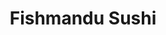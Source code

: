 ---
layout: place
title: "Fishmandu Sushi"
permalink: /california/san-francisco/fishmandu-sushi.html
stateAbbr: CA
stateName: California
cityName: San Francisco
seo:
  name: "Fishmandu Sushi"
  type: Restaurant
  links: http://fishmandusushi.com/
description: "A pint-sized neighborhood destination serving sushi & seafood, plus a few American standards. Fishmandu Sushi serves delicious sushi in San Francisco, California. Try fresh Japanese dishes for a great dining experience. Available for takeout, delivery, lunch, and dinner."
place_id: ChIJ2WRB2X2BhYAR6BvcLClEdqo
photos:
  - name: >-
      places/ChIJ2WRB2X2BhYAR6BvcLClEdqo/photos/AeeoHcLZlOd1U3wnNTondUwJBleOZ4AkDH2I2vlZU97JSJSMNJSg3vZi35Y5vVRxgw5g1j4wCimW0Vv4SMORNgxjIbdzzaMk2IHtT3PRDNisSmSwbnvLJJ9x3MbccMb14VfKotvfkTyRGMUknmIxS5fGC3A0VL6eEHVFsUXyBEs-Svmj1YxWPdfZ5BHJinG-5UAA5e4nsJ0rxQbTYnDeLijifioaqO0yDLIwMr8VyTWoQhELCW-Uq9WdqmVXznIhxamFyIM9VdcLHsexToZceMnHp6JoMH2TsB51AJIxP795Jihvow
    widthPx: 1440
    heightPx: 1440
    authorAttributions:
      - displayName: Fishmandu Sushi
        uri: https://maps.google.com/maps/contrib/117014806036280999136
        photoUri: >-
          https://lh3.googleusercontent.com/a-/ALV-UjUnWotdd4-QcXmMxHwSqiWCsGiGhurTvgBKod4ny72ux7lTURu4=s100-p-k-no-mo
    flagContentUri: >-
      https://www.google.com/local/imagery/report/?cb_client=maps_api_places.places_api&image_key=!1e10!2sAF1QipOQqlIrHIIAhXCT2H1F82VRJ3V0CAo-JlxB_qq5&hl=en-US
    googleMapsUri: >-
      https://www.google.com/maps/place//data=!3m4!1e2!3m2!1sAF1QipOQqlIrHIIAhXCT2H1F82VRJ3V0CAo-JlxB_qq5!2e10!4m2!3m1!1s0x8085817dd94164d9:0xaa7644292cdc1be8
  - name: >-
      places/ChIJ2WRB2X2BhYAR6BvcLClEdqo/photos/AeeoHcKD0hxwilive_9tyGGvOy837v-PXI8GUASGWiOG_dvJCXOR3x1y_tDVoZz679zTjan36O8xeLJdfatAoSfKSSckywAKzq4o0CSyrFsIlt3O1jRzgmbRp7hE3MlyS8CMdH2n_vCtxUCnTxtTD-fAC7AOo8biZ6iIZtUxF4BQxM1y71--JWnHPpK7F4_H7hYX60vfYZkwW1JJhR0MNM-yXKgYfYL9yVasMkJ_mcIq6u3_lHKA1Ez8SZEfLpdUsv85uJMlnmPtEJXubAVszhfwM78S9d6PT7uCdTOv6NsqxsX1Sw
    widthPx: 1536
    heightPx: 2048
    authorAttributions:
      - displayName: Fishmandu Sushi
        uri: https://maps.google.com/maps/contrib/117014806036280999136
        photoUri: >-
          https://lh3.googleusercontent.com/a-/ALV-UjUnWotdd4-QcXmMxHwSqiWCsGiGhurTvgBKod4ny72ux7lTURu4=s100-p-k-no-mo
    flagContentUri: >-
      https://www.google.com/local/imagery/report/?cb_client=maps_api_places.places_api&image_key=!1e10!2sAF1QipMTMo81EZUgmp1APi-e1gvdrVTRJ3hXvERPsVWL&hl=en-US
    googleMapsUri: >-
      https://www.google.com/maps/place//data=!3m4!1e2!3m2!1sAF1QipMTMo81EZUgmp1APi-e1gvdrVTRJ3hXvERPsVWL!2e10!4m2!3m1!1s0x8085817dd94164d9:0xaa7644292cdc1be8
  - name: >-
      places/ChIJ2WRB2X2BhYAR6BvcLClEdqo/photos/AeeoHcKCK92HZ7ThP0XSaBtNzREbbCuOvejffCFh02p9jFiqw0GPeYyumTdrCnis6q0zKBnH29IcqTynkpi485e0OUDUgom5XoDPQL_3ozFEIOwXK_aX-5_RFr_NDnQI3t7YjWsBhXFR7G_aokJLgAYx-L7fvMi7gRTQit6p492sQe8CbNUQOtBcYOfjMU8AjG6u7wUsL6dTYjpM8k6EaaKaRXzX_zodth0jROcOXIdt8yHeIf2E9L-Og9CKckQEPK0ov1wW_s40phkJc4oQdEIy34qBb8QKdY2AUZCtYw0FbxUQiMCq-lHOO572hQtPUncpPadSu5RrnUn3d9KN3--BnzhHpa4PXRBR55Og0XKnTXZDjU6TVH9th59b2feiD087lathEocGA8EcW2acscZskQQeQAilyZaaI_tzTykNE6V8Mw
    widthPx: 4032
    heightPx: 3024
    authorAttributions:
      - displayName: Jenny Xu
        uri: https://maps.google.com/maps/contrib/106691688587887105240
        photoUri: >-
          https://lh3.googleusercontent.com/a-/ALV-UjULT350ZDJCqi51b8fWIaZc0HmnGkXYxNsLJs01pwQGID39xSN9rg=s100-p-k-no-mo
    flagContentUri: >-
      https://www.google.com/local/imagery/report/?cb_client=maps_api_places.places_api&image_key=!1e10!2sCIHM0ogKEICAgMDg0ryQXA&hl=en-US
    googleMapsUri: >-
      https://www.google.com/maps/place//data=!3m4!1e2!3m2!1sCIHM0ogKEICAgMDg0ryQXA!2e10!4m2!3m1!1s0x8085817dd94164d9:0xaa7644292cdc1be8
  - name: >-
      places/ChIJ2WRB2X2BhYAR6BvcLClEdqo/photos/AeeoHcLDV-AjjM-CHyrctrNjyuwSIZV3a45wUIGbJ0wxkW9wFKrdVskr1qxeoCZ9ZKFEj_aOP-EAFOt6sKgBmdIVWVccEYUG9-PQVunJMw2irQGo22IPmnje-AuiE8lQtLpChbTnrk0AuJGu0n4wUpldTdIC9vuDj5aYK2QhYauR5gZFtJxb7ZD5t8JZb5-Hz_wuVVN0E3HEgAJaSeJOGT8FUI4Sa1sb-JilVj1O8XtP3U2oXtp_VMx21hJcp4x22eW1Id5rrbbg6xUH-qoVxaIMJiobGcKrdEDfT3c1flBcs8e_MHGxIXmPcuk5DnKAYbvSrPkmR8UPGvN2HpOAs8iYwlX1tzkjl0lxrZInh40LtkbjsRKh-QAn8doQ-9DHDhCWIVyXr0D0q35GvzoIlWH8EzexGNng_RCqQiHZgpz9VLq7Wqo
    widthPx: 3024
    heightPx: 4032
    authorAttributions:
      - displayName: Nithya Sritharan
        uri: https://maps.google.com/maps/contrib/111968708364961479717
        photoUri: >-
          https://lh3.googleusercontent.com/a-/ALV-UjVclBqZMbiUKlNXU25ncV8iQ1NCi3Yri3BdZGr1TZWCvQPzAbPwLg=s100-p-k-no-mo
    flagContentUri: >-
      https://www.google.com/local/imagery/report/?cb_client=maps_api_places.places_api&image_key=!1e10!2sCIHM0ogKEICAgMDArv3I4wE&hl=en-US
    googleMapsUri: >-
      https://www.google.com/maps/place//data=!3m4!1e2!3m2!1sCIHM0ogKEICAgMDArv3I4wE!2e10!4m2!3m1!1s0x8085817dd94164d9:0xaa7644292cdc1be8
  - name: >-
      places/ChIJ2WRB2X2BhYAR6BvcLClEdqo/photos/AeeoHcI82dagCjtyCLF46Kq4tx_wuxPbm_d_oCRqr7qukpSXz0FmbqVbs80J2zqnWQwNZ0eVj8CJjCCibm7FcKNoxb1lIAiKC5d5qSg0qXbI7MiEtolgi6NjfD4Visyt98WLx0OqsecnwcQM3ZmvvjCxvygY55lQ2TQxEaDaWvaDf-sE-vqcdSA9ucJFzCoGaZtjRpdZ8tnC2gk32jfqNFjJqT8Viludpv46-iRXXUZiYkHGvWShChlIptIQ-tLeLGxSvnoiUHi8Qyej01Y37cr9qHRfiPVlHYdHH-KQkNlMIrARUyKjW-ViCfJc9I4FxU-36iHmqYVOWK0CBE0wbi6oz78IZvaNMHv13RIfSXEQgTfNRq65tAF5MoOvPS4QVrFbPhnN4RNz4wOxl1wxZZW1ELOwKSWXb9PNMwucefbs53_Pew08
    widthPx: 3024
    heightPx: 4032
    authorAttributions:
      - displayName: Elizabeth M
        uri: https://maps.google.com/maps/contrib/110641592687401225255
        photoUri: >-
          https://lh3.googleusercontent.com/a-/ALV-UjUHJSegGEyT9JseIoyJgspgi4PjlhLgCtqx9zxijLTWR9ssZPvy=s100-p-k-no-mo
    flagContentUri: >-
      https://www.google.com/local/imagery/report/?cb_client=maps_api_places.places_api&image_key=!1e10!2sCIHM0ogKEICAgMDQp8ndqQE&hl=en-US
    googleMapsUri: >-
      https://www.google.com/maps/place//data=!3m4!1e2!3m2!1sCIHM0ogKEICAgMDQp8ndqQE!2e10!4m2!3m1!1s0x8085817dd94164d9:0xaa7644292cdc1be8
  - name: >-
      places/ChIJ2WRB2X2BhYAR6BvcLClEdqo/photos/AeeoHcJX0LQxtb5odxdXvr7k94n-qsMNRb_MFNNozFeuwzD4WVBjrJteUt5IK5tk7iBmsnm3KppEe3yNtN4fc_qn7q82FB5amwz4d21RzV6yH68bbtnbeD4pYMVSBlC8GZszm3Tz9bICC796jP_YDuaP8sdUiaLO-TJxqruKJHWxJFAgAa3S78inu96eLqlMsQ-g4_NZ9VE0Q48soBXR9IBbKDIHPtySWLIg-IHbLQoRjFjJ641qEC9Pq91s4_NSyhSEj5v3nR2-YesEavJBRR3FBPqB2kn_DIY2sB4xhzH7eeVYzmP8RLSRrUSJkHyZK2PhKtRtJ0jlhqmu6WXweZ0pLepvQzsWsLerp1H8emmG2lR5Hs-wi7KZgcU0_5kyFjRA7ggFQFIbuE1IcWY35KsUBkNooA7yOJSzAHj_8TUZRpt5NRJE
    widthPx: 3024
    heightPx: 4032
    authorAttributions:
      - displayName: Shelly R
        uri: https://maps.google.com/maps/contrib/103880508376501041757
        photoUri: >-
          https://lh3.googleusercontent.com/a-/ALV-UjX0kH3iohe8-lsa7cGl1UsqpbADkQ2aPMZ_QGT2lJjGQuoXlp8=s100-p-k-no-mo
    flagContentUri: >-
      https://www.google.com/local/imagery/report/?cb_client=maps_api_places.places_api&image_key=!1e10!2sCIHM0ogKEICAgICb65mOoAE&hl=en-US
    googleMapsUri: >-
      https://www.google.com/maps/place//data=!3m4!1e2!3m2!1sCIHM0ogKEICAgICb65mOoAE!2e10!4m2!3m1!1s0x8085817dd94164d9:0xaa7644292cdc1be8
  - name: >-
      places/ChIJ2WRB2X2BhYAR6BvcLClEdqo/photos/AeeoHcJSh_PyZLV59Ip-rpM1s0aOHwOrI3xrHeN6eMm2QJcaWmRwEHo_j-WHJZ1DUiqmCEpi6HNRm3qYBzPoaOvNGlHSU2mrjfi0LcBPkvD8t_aKVzcufzjIKQe1TrhMKx0ExatCAyQCKcjFPORcYJOMsu353IMNjCQyZBA2SycsiBfSXp6sC7tp6Jvptdea627zrwCvpbIlvpxaZPA5XHJiX-7HxQdyoiF_FDFU_wHMZ_56R4IDTbZZvX6ki1UA1XGuc8wCZWuIly1ci7-K-xqLjQdzumfnE5n4n-RfeGOFwv_R7A
    widthPx: 3365
    heightPx: 2365
    authorAttributions:
      - displayName: Fishmandu Sushi
        uri: https://maps.google.com/maps/contrib/117014806036280999136
        photoUri: >-
          https://lh3.googleusercontent.com/a-/ALV-UjUnWotdd4-QcXmMxHwSqiWCsGiGhurTvgBKod4ny72ux7lTURu4=s100-p-k-no-mo
    flagContentUri: >-
      https://www.google.com/local/imagery/report/?cb_client=maps_api_places.places_api&image_key=!1e10!2sAF1QipMKKThuNU1hmsaPz-T3If-RZRVWkc22WfEIBx3q&hl=en-US
    googleMapsUri: >-
      https://www.google.com/maps/place//data=!3m4!1e2!3m2!1sAF1QipMKKThuNU1hmsaPz-T3If-RZRVWkc22WfEIBx3q!2e10!4m2!3m1!1s0x8085817dd94164d9:0xaa7644292cdc1be8
  - name: >-
      places/ChIJ2WRB2X2BhYAR6BvcLClEdqo/photos/AeeoHcKWzJoVcG59hgOin6OT7RpVLJ6V-g7CI9KJsICvOTPBXVg3Ma9O_mLQ1lK2-8NFrIx4HVYYaawhmHb2N3NhnW_ELZc6jZLL11PF5sWrPND10oXsxdsAqGihmMX5_gqDRzyeBeoYARTfTyoVv7JudKfnpE2Pfn67LqbOCvjCXMMy6WRFjCT60kh8iXBryD63EDhkedsxloLSthii1_IVF6z4SYSpC_FvjV02t6Wd0rK0ObcGsoJWV-Wsy9sPxLOHKJq7RS9PuOoH25dgzRRwS803NYCxKfLjRtmA8IStDAKSag
    widthPx: 4032
    heightPx: 3024
    authorAttributions:
      - displayName: Fishmandu Sushi
        uri: https://maps.google.com/maps/contrib/117014806036280999136
        photoUri: >-
          https://lh3.googleusercontent.com/a-/ALV-UjUnWotdd4-QcXmMxHwSqiWCsGiGhurTvgBKod4ny72ux7lTURu4=s100-p-k-no-mo
    flagContentUri: >-
      https://www.google.com/local/imagery/report/?cb_client=maps_api_places.places_api&image_key=!1e10!2sAF1QipPVz36AsV0boOPHYXpmiCTu47ef4IrhEUwbf9RM&hl=en-US
    googleMapsUri: >-
      https://www.google.com/maps/place//data=!3m4!1e2!3m2!1sAF1QipPVz36AsV0boOPHYXpmiCTu47ef4IrhEUwbf9RM!2e10!4m2!3m1!1s0x8085817dd94164d9:0xaa7644292cdc1be8
  - name: >-
      places/ChIJ2WRB2X2BhYAR6BvcLClEdqo/photos/AeeoHcLdAMgW1_hf87BQxpUM-movYHeo0gornsIljSegFEXV1uZpbqPAk4I0fUI_mxPKs28gx8Fxj42l1Z7q-T1T1kQxnnUdbdkHUn6eAXqieoSQ-m9LthIny1RQTbk_S8jU18bfI8TkIF0sTcwGGviIGWbLn_Q6gnMP2JpsLJoWuESq8n-wj-De_Tr3sTBnULvqhpgm6_W8EoO-RcXjHIOxX8Pyx8WKBMdgt91Jwqz8yruG-jut0x67XaokQSbqMc4bo2Crmq0cMnvzAIwzCEOmXu9ah4JU3yHC9AhiGB7rNwCQOBtxqiVrtJ2V67MBj-74s51KawnXS45f6vWvwGjRg-5nYeaYslIacZTIYwgq5Vapp6j-h1yoY5zflfQge_T__poJd82Ockj8FWZO2Rdh0HF9OosU5on_cCNHFKDn7g7ud30T
    widthPx: 4000
    heightPx: 3000
    authorAttributions:
      - displayName: Steve Young
        uri: https://maps.google.com/maps/contrib/112625081575139691410
        photoUri: >-
          https://lh3.googleusercontent.com/a-/ALV-UjXKgKXhhmX2BGjz4IlR-Xy2MPR_Gjl89fiNgeTgTUBvFwrqSQrC5w=s100-p-k-no-mo
    flagContentUri: >-
      https://www.google.com/local/imagery/report/?cb_client=maps_api_places.places_api&image_key=!1e10!2sCIHM0ogKEICAgID3-IDGmwE&hl=en-US
    googleMapsUri: >-
      https://www.google.com/maps/place//data=!3m4!1e2!3m2!1sCIHM0ogKEICAgID3-IDGmwE!2e10!4m2!3m1!1s0x8085817dd94164d9:0xaa7644292cdc1be8
  - name: >-
      places/ChIJ2WRB2X2BhYAR6BvcLClEdqo/photos/AeeoHcJJaoGXxTKRNf_ESNW4SgYuratzo7fmev53ymGE5NCrQRt66O2wypsACM9G98Si6TipFtXvdIFLl7vFzAHuqm7BCoUvod2nfP9YO-YlUQwL0BWgWXT4I3q0BWpyQ1gnE6hnKioElS3DAMoQ2DjdykmSSabtMl9tm8ljNG4nfzLXtIsqQ-DNO2CMCCfxrTEqeOwhjJ4Y9PSuU_SRToKCQpFYncYYF653-_VCyOXsYLxy0mzdztqcB2EfUI3umuEITBG08R_vPVSrMuOs0VRNynaI0MFj6-mxkKA7w_QrCgC5Sw
    widthPx: 3017
    heightPx: 3193
    authorAttributions:
      - displayName: Fishmandu Sushi
        uri: https://maps.google.com/maps/contrib/117014806036280999136
        photoUri: >-
          https://lh3.googleusercontent.com/a-/ALV-UjUnWotdd4-QcXmMxHwSqiWCsGiGhurTvgBKod4ny72ux7lTURu4=s100-p-k-no-mo
    flagContentUri: >-
      https://www.google.com/local/imagery/report/?cb_client=maps_api_places.places_api&image_key=!1e10!2sAF1QipOgF_Emdr_nnTPbCBSK7pvvykL6iRFfwVMnn5qQ&hl=en-US
    googleMapsUri: >-
      https://www.google.com/maps/place//data=!3m4!1e2!3m2!1sAF1QipOgF_Emdr_nnTPbCBSK7pvvykL6iRFfwVMnn5qQ!2e10!4m2!3m1!1s0x8085817dd94164d9:0xaa7644292cdc1be8
address: 846 Geary St, San Francisco, CA 94109, USA
street: 846 Geary St
city: San Francisco
state: CA
zip: '94109'
country: USA
neighborhood: Lower Nob Hill
latitude: '37.786373'
longitude: '-122.417226'
accessibility_options:
  wheelchairAccessibleEntrance: true
  wheelchairAccessibleRestroom: true
  wheelchairAccessibleSeating: true
business_status: OPERATIONAL
name: Fishmandu Sushi
google_maps_links:
  directionsUri: >-
    https://www.google.com/maps/dir//''/data=!4m7!4m6!1m1!4e2!1m2!1m1!1s0x8085817dd94164d9:0xaa7644292cdc1be8!3e0
  placeUri: https://maps.google.com/?cid=12283079977336577000
  writeAReviewUri: >-
    https://www.google.com/maps/place//data=!4m3!3m2!1s0x8085817dd94164d9:0xaa7644292cdc1be8!12e1
  reviewsUri: >-
    https://www.google.com/maps/place//data=!4m4!3m3!1s0x8085817dd94164d9:0xaa7644292cdc1be8!9m1!1b1
  photosUri: >-
    https://www.google.com/maps/place//data=!4m3!3m2!1s0x8085817dd94164d9:0xaa7644292cdc1be8!10e5
primary_type: Sushi Restaurant
opening_hours:
  regular: null
  current: null
secondary_opening_hours:
  regular:
    weekdayDescriptions: null
    type: null
  current:
    weekdayDescriptions: null
    type: null
phone: (415) 800-8777
price_level: PRICE_LEVEL_MODERATE
price_range: $30 &ndash; $50
rating: '4.8'
rating_count: 0
website: http://fishmandusushi.com/
reviews:
  - name: >-
      places/ChIJ2WRB2X2BhYAR6BvcLClEdqo/reviews/ChdDSUhNMG9nS0VJQ0FnTURRcDhuZDhRRRAB
    relativePublishTimeDescription: a month ago
    rating: 5
    text:
      text: >-
        Incredible sushi restaurant! Highly recommend! ⭐️⭐️⭐️⭐️⭐️ The husband &
        wife owners were working together when I visited for dinner. They’re
        both very kind and passionate about their restaurant. The husband is an
        expert sushi chef with impressive skills. The meal was amazing! The
        sushi variety was wonderful — high quality and very fresh. Every bite
        was melt-in-your-mouth, and we splurged on more & more because it was so
        good! This place is a gem. Definitely worth visiting.
      languageCode: en
    originalText:
      text: >-
        Incredible sushi restaurant! Highly recommend! ⭐️⭐️⭐️⭐️⭐️ The husband &
        wife owners were working together when I visited for dinner. They’re
        both very kind and passionate about their restaurant. The husband is an
        expert sushi chef with impressive skills. The meal was amazing! The
        sushi variety was wonderful — high quality and very fresh. Every bite
        was melt-in-your-mouth, and we splurged on more & more because it was so
        good! This place is a gem. Definitely worth visiting.
      languageCode: en
    authorAttribution:
      displayName: Elizabeth M
      uri: https://www.google.com/maps/contrib/110641592687401225255/reviews
      photoUri: >-
        https://lh3.googleusercontent.com/a-/ALV-UjUHJSegGEyT9JseIoyJgspgi4PjlhLgCtqx9zxijLTWR9ssZPvy=s128-c0x00000000-cc-rp-mo-ba5
    publishTime: '2025-03-14T23:14:42.089501Z'
    flagContentUri: >-
      https://www.google.com/local/review/rap/report?postId=ChdDSUhNMG9nS0VJQ0FnTURRcDhuZDhRRRAB&d=17924085&t=1
    googleMapsUri: >-
      https://www.google.com/maps/reviews/data=!4m6!14m5!1m4!2m3!1sChdDSUhNMG9nS0VJQ0FnTURRcDhuZDhRRRAB!2m1!1s0x8085817dd94164d9:0xaa7644292cdc1be8
  - name: >-
      places/ChIJ2WRB2X2BhYAR6BvcLClEdqo/reviews/ChZDSUhNMG9nS0VJQ0FnTUNBbkxyWExBEAE
    relativePublishTimeDescription: a month ago
    rating: 5
    text:
      text: >-
        Food is fantastic! This chef is an artist! A local spot with incredible
        sushi. This is the kind of place you don’t want to review, for fear
        it’ll become so popular that no one will go there. But you must, to make
        sure they have continued success!
      languageCode: en
    originalText:
      text: >-
        Food is fantastic! This chef is an artist! A local spot with incredible
        sushi. This is the kind of place you don’t want to review, for fear
        it’ll become so popular that no one will go there. But you must, to make
        sure they have continued success!
      languageCode: en
    authorAttribution:
      displayName: Stefan Friedrich
      uri: https://www.google.com/maps/contrib/106379412202746786809/reviews
      photoUri: >-
        https://lh3.googleusercontent.com/a/ACg8ocKz4lgxJ_dveSteH7QO8-L2hPRWJT7ZSrhcLYePCGoTwx5Y5_Y=s128-c0x00000000-cc-rp-mo-ba2
    publishTime: '2025-02-13T18:35:12.167088Z'
    flagContentUri: >-
      https://www.google.com/local/review/rap/report?postId=ChZDSUhNMG9nS0VJQ0FnTUNBbkxyWExBEAE&d=17924085&t=1
    googleMapsUri: >-
      https://www.google.com/maps/reviews/data=!4m6!14m5!1m4!2m3!1sChZDSUhNMG9nS0VJQ0FnTUNBbkxyWExBEAE!2m1!1s0x8085817dd94164d9:0xaa7644292cdc1be8
  - name: >-
      places/ChIJ2WRB2X2BhYAR6BvcLClEdqo/reviews/ChdDSUhNMG9nS0VJQ0FnTURnMHJ5UTdBRRAB
    relativePublishTimeDescription: a month ago
    rating: 4
    text:
      text: >-
        Came here after doing the hot cold plunge nearby!


        Good:

        - Cute ambiance, and clean interior

        - The miso soup was incredibly tasty and seaweed salad was fresh too

        - The sushi rolls were tasty - I liked the dragon roll the best, the
        tempura was crunchy and the buddhilicious was good too! Not as good as
        dragon though

        - The amount of food you get for the cost is good.


        Bad:

        - Took a while for our sushi to get to us (20-30 min wait) so it felt a
        little long

        - The staff don't check in too often with us


        Overall it was a decent sushi experience, not sure that I'd come again.
      languageCode: en
    originalText:
      text: >-
        Came here after doing the hot cold plunge nearby!


        Good:

        - Cute ambiance, and clean interior

        - The miso soup was incredibly tasty and seaweed salad was fresh too

        - The sushi rolls were tasty - I liked the dragon roll the best, the
        tempura was crunchy and the buddhilicious was good too! Not as good as
        dragon though

        - The amount of food you get for the cost is good.


        Bad:

        - Took a while for our sushi to get to us (20-30 min wait) so it felt a
        little long

        - The staff don't check in too often with us


        Overall it was a decent sushi experience, not sure that I'd come again.
      languageCode: en
    authorAttribution:
      displayName: Jenny Xu
      uri: https://www.google.com/maps/contrib/106691688587887105240/reviews
      photoUri: >-
        https://lh3.googleusercontent.com/a-/ALV-UjULT350ZDJCqi51b8fWIaZc0HmnGkXYxNsLJs01pwQGID39xSN9rg=s128-c0x00000000-cc-rp-mo-ba6
    publishTime: '2025-02-23T17:04:30.907869Z'
    flagContentUri: >-
      https://www.google.com/local/review/rap/report?postId=ChdDSUhNMG9nS0VJQ0FnTURnMHJ5UTdBRRAB&d=17924085&t=1
    googleMapsUri: >-
      https://www.google.com/maps/reviews/data=!4m6!14m5!1m4!2m3!1sChdDSUhNMG9nS0VJQ0FnTURnMHJ5UTdBRRAB!2m1!1s0x8085817dd94164d9:0xaa7644292cdc1be8
  - name: >-
      places/ChIJ2WRB2X2BhYAR6BvcLClEdqo/reviews/ChdDSUhNMG9nS0VJQ0FnSURYLVBDNnBnRRAB
    relativePublishTimeDescription: 5 months ago
    rating: 5
    text:
      text: >-
        Food is fantastic. We were a bit hesitant about the area, as there are
        quite a few  homeless people around this area in general, that might
        make you feel uncomfortable, but we wanted to support local businesses.
        Really happy we did that! Great service, better food, best sushi  ever.
      languageCode: en
    originalText:
      text: >-
        Food is fantastic. We were a bit hesitant about the area, as there are
        quite a few  homeless people around this area in general, that might
        make you feel uncomfortable, but we wanted to support local businesses.
        Really happy we did that! Great service, better food, best sushi  ever.
      languageCode: en
    authorAttribution:
      displayName: K. Family
      uri: https://www.google.com/maps/contrib/112195766493685309014/reviews
      photoUri: >-
        https://lh3.googleusercontent.com/a/ACg8ocImkOOWDpFB_7K4PskA05lMN7ghFUqL_sArpODAHEBI8RFHBw=s128-c0x00000000-cc-rp-mo-ba3
    publishTime: '2024-10-24T01:58:15.363683Z'
    flagContentUri: >-
      https://www.google.com/local/review/rap/report?postId=ChdDSUhNMG9nS0VJQ0FnSURYLVBDNnBnRRAB&d=17924085&t=1
    googleMapsUri: >-
      https://www.google.com/maps/reviews/data=!4m6!14m5!1m4!2m3!1sChdDSUhNMG9nS0VJQ0FnSURYLVBDNnBnRRAB!2m1!1s0x8085817dd94164d9:0xaa7644292cdc1be8
  - name: >-
      places/ChIJ2WRB2X2BhYAR6BvcLClEdqo/reviews/ChdDSUhNMG9nS0VJQ0FnSUQzLU5qWGlnRRAB
    relativePublishTimeDescription: 5 months ago
    rating: 5
    text:
      text: >-
        What a lovely restaurant with fresh, made to order sushi. The food
        quality is of the highest quality and tended to by a lovely couple, who
        cares about their clients. The food and experience is great and I cannot
        recommend this enough. Please make the short walk here from Union
        Square, and the chains and come support a great local business.
      languageCode: en
    originalText:
      text: >-
        What a lovely restaurant with fresh, made to order sushi. The food
        quality is of the highest quality and tended to by a lovely couple, who
        cares about their clients. The food and experience is great and I cannot
        recommend this enough. Please make the short walk here from Union
        Square, and the chains and come support a great local business.
      languageCode: en
    authorAttribution:
      displayName: Steve Young
      uri: https://www.google.com/maps/contrib/112625081575139691410/reviews
      photoUri: >-
        https://lh3.googleusercontent.com/a-/ALV-UjXKgKXhhmX2BGjz4IlR-Xy2MPR_Gjl89fiNgeTgTUBvFwrqSQrC5w=s128-c0x00000000-cc-rp-mo-ba8
    publishTime: '2024-11-12T03:40:58.130742Z'
    flagContentUri: >-
      https://www.google.com/local/review/rap/report?postId=ChdDSUhNMG9nS0VJQ0FnSUQzLU5qWGlnRRAB&d=17924085&t=1
    googleMapsUri: >-
      https://www.google.com/maps/reviews/data=!4m6!14m5!1m4!2m3!1sChdDSUhNMG9nS0VJQ0FnSUQzLU5qWGlnRRAB!2m1!1s0x8085817dd94164d9:0xaa7644292cdc1be8
parking_options:
  valetParking: false
payment_options:
  acceptsCreditCards: true
  acceptsDebitCards: true
  acceptsCashOnly: false
  acceptsNfc: true
allow_dogs: null
curbside_pickup: null
delivery: true
dine_in: true
good_for_children: true
good_for_groups: null
good_for_sports: false
live_music: false
menu_for_children: false
outdoor_seating: false
reservable: true
restroom: true
serves_beer: true
serves_breakfast: null
serves_brunch: null
serves_cocktails: null
serves_coffee: null
serves_dinner: true
serves_dessert: true
serves_lunch: true
serves_vegetarian_food: true
serves_wine: true
takeout: true
update_category: essentials
summary: >-
  A pint-sized neighborhood destination serving sushi & seafood, plus a few
  American standards.

---